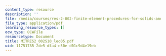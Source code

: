 ```yaml
---
content_type: resource
description: ''
file: /media/courses/res-2-002-finite-element-procedures-for-solids-and-structures-spring-2010/117517352de5dfa4e50ed01c9d4e19eb_MITRES2_002S10_lec05.pdf
file_type: application/pdf
learning_resource_types: []
ocw_type: OCWFile
resourcetype: Document
title: MITRES2_002S10_lec05.pdf
uid: 11751735-2de5-dfa4-e50e-d01c9d4e19eb
---
```

